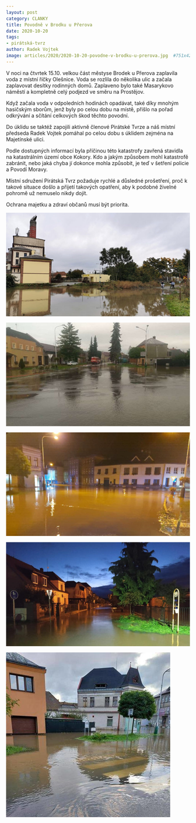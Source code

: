 ```yaml
---
layout: post
category: CLANKY
title: Povodně v Brodku u Přerova
date: 2020-10-20
tags: 
- pirátská-tvrz
author: Radek Vojtek
image: articles/2020/2020-10-20-povodne-v-brodku-u-prerova.jpg  #751x422 pixelu
---
```

V noci na čtvrtek 15.10. velkou část městyse Brodek u Přerova zaplavila voda z místní říčky Olešnice. Voda se rozlila do několika ulic a začala zaplavovat desítky rodinných domů. Zaplaveno bylo také Masarykovo náměstí a kompletně celý podjezd ve směru na Prostějov. 

Když začala voda v odpoledních hodinách opadávat, také díky mnohým hasičským sborům, jenž byly po celou dobu na místě, přišlo na pořad odkrývání a sčítání celkových škod těchto povodní. 

Do úklidu se taktéž zapojili aktivně členové Pirátské Tvrze a náš místní předseda Radek Vojtek pomáhal po celou dobu s úklidem zejména na Majetínské ulici.

Podle dostupných informací byla příčinou této katastrofy zavřená stavidla na katastrálním území obce Kokory. Kdo a jakým způsobem mohl katastrofě zabránit, nebo jaká chyba jí dokonce mohla způsobit, je teď v šetření policie a Povodí Moravy.

Místní sdružení Pirátská Tvrz požaduje rychlé a důsledné prošetření, proč k takové situace došlo a přijetí takových opatření, aby k podobné živelné pohromě už nemuselo nikdy dojít.

Ochrana majetku a zdraví občanů musí být priorita.

![Povodně v Brodku u Přerova](/assets/img/miscellaneous/povodne-v-brodku-u-prerova-1.jpg)

![Povodně v Brodku u Přerova](/assets/img/miscellaneous/povodne-v-brodku-u-prerova-2.jpg)

![Povodně v Brodku u Přerova](/assets/img/miscellaneous/povodne-v-brodku-u-prerova-3.jpg)

![Povodně v Brodku u Přerova](/assets/img/miscellaneous/povodne-v-brodku-u-prerova-4.jpg)

![Povodně v Brodku u Přerova](/assets/img/miscellaneous/povodne-v-brodku-u-prerova-5.jpg)
